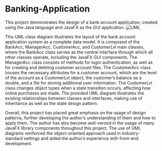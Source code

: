 # Banking-Application

This project demonstrates the design of a bank account application, created using the Java language and JavaFX as the GUI application. 
![UML](https://github.com/user-attachments/assets/e9e095e3-f3cf-491d-ae00-54f45aa82512)

This UML class diagram illustrates the layout of the bank account application system as a complete data model. It is composed of the BankAcc, ManagerAcc, CustomerAcc, and CustomerLvl main classes, where the BankAcc class serves as the central interface through which all other classes operate, including the JavaFX GUI components. The ManagerAcc class consists of methods for login authentication, as well as for creating and deleting customer account files. The CustomerAcc class houses the necessary attributes for a customer account, which are the level of the account as a CustomerLvl object, the customer’s balance as a double, and a file for storing additional user information. The CustomerLvl class changes object types when a state transition occurs, affecting how online purchases are made. The provided UML diagram illustrates the existing relationships between classes and interfaces, making use of inheritance as well as the state design pattern.

Overall, this project has placed great emphasis on the usage of design patterns, further developing the author’s understanding of them and how to apply them. The author has also become well-versed in the usage of many JavaFX library components throughout this project. The use of UML diagrams reinforced the object-oriented approach used in industry-standard settings and aided the author’s experience with front-end development.

